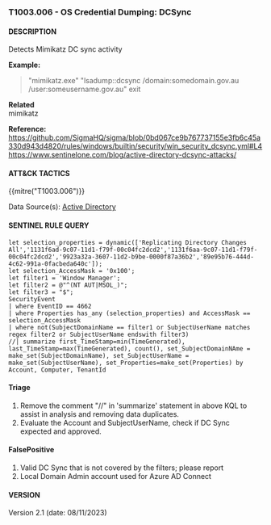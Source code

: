 ### T1003.006 - OS Credential Dumping: DCSync   
  

####  DESCRIPTION  
Detects Mimikatz DC sync activity    


**Example:**  
> "mimikatz.exe" "lsadump::dcsync /domain:somedomain.gov.au /user:someusername.gov.au" exit       


**Related**  
mimikatz         


**Reference:**  
https://github.com/SigmaHQ/sigma/blob/0bd067ce9b767737155e3fb6c45a330d943d4820/rules/windows/builtin/security/win_security_dcsync.yml#L4   
https://www.sentinelone.com/blog/active-directory-dcsync-attacks/  


####  ATT&CK TACTICS    
{{mitre("T1003.006")}}  

Data Source(s): [Active Directory](https://attack.mitre.org/datasources/DS0026/)  


#### SENTINEL RULE QUERY   
~~~
let selection_properties = dynamic(['Replicating Directory Changes All','1131f6ad-9c07-11d1-f79f-00c04fc2dcd2','1131f6aa-9c07-11d1-f79f-00c04fc2dcd2','9923a32a-3607-11d2-b9be-0000f87a36b2','89e95b76-444d-4c62-991a-0facbeda640c']);
let selection_AccessMask = '0x100';
let filter1 = 'Window Manager';
let filter2 = @"^(NT AUT|MSOL_)";
let filter3 = "$";
SecurityEvent
| where EventID == 4662
| where Properties has_any (selection_properties) and AccessMask == selection_AccessMask
| where not(SubjectDomainName == filter1 or SubjectUserName matches regex filter2 or SubjectUserName endswith filter3)
//| summarize first_TimeStamp=min(TimeGenerated), last_TimeStamp=max(TimeGenerated), count(), set_SubjectDomainNAme = make_set(SubjectDomainName), set_SubjectUserName = make_set(SubjectUserName), set_Properties=make_set(Properties) by Account, Computer, TenantId
~~~


#### Triage  
1. Remove the comment "//" in 'summarize' statement in above KQL to assist in analysis and removing data duplicates.
2. Evaluate the Account and SubjectUserName, check if DC Sync expected and approved. 


#### FalsePositive  
1. Valid DC Sync that is not covered by the filters; please report
2. Local Domain Admin account used for Azure AD Connect  

#### VERSION  
Version 2.1 (date: 08/11/2023)  
